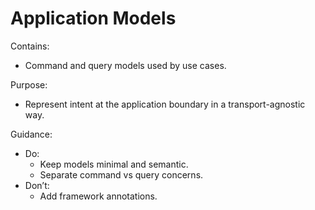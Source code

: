 # Application Models

Contains:

- Command and query models used by use cases.

Purpose:

- Represent intent at the application boundary in a transport-agnostic way.

Guidance:

- Do:
    - Keep models minimal and semantic.
    - Separate command vs query concerns.
- Don’t:
    - Add framework annotations.
